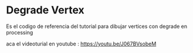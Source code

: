 # Degrade Vertex
Es el codigo de referencia del tutorial para dibujar vertices con degrade en processing

aca el videoturial en youtube : https://youtu.be/J067BVsobeM

